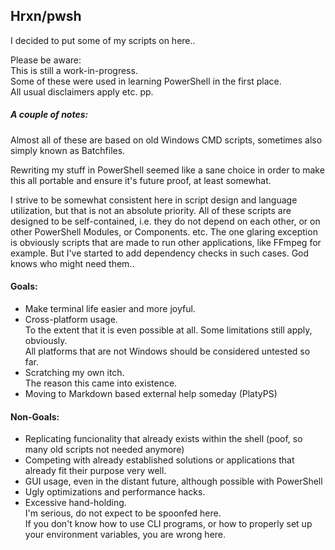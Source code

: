 ## Hrxn/pwsh

I decided to put some of my scripts on here..

Please be aware:  
This is still a work-in-progress.  
Some of these were used in learning PowerShell in the first place.  
All usual disclaimers apply etc. pp.

##### A couple of notes:

Almost all of these are based on old Windows CMD scripts, sometimes also simply known as Batchfiles.

Rewriting my stuff in PowerShell seemed like a sane choice in order to make this all portable and ensure it's future proof, at least somewhat.

I strive to be somewhat consistent here in script design and language utilization, but that is not an absolute priority.
All of these scripts are designed to be self-contained, i.e. they do not depend on each other, or on other PowerShell Modules, or Components. etc.
The one glaring exception is obviously scripts that are made to run other applications, like FFmpeg for example.
But I've started to add dependency checks in such cases. God knows who might need them..

#### Goals:
- Make terminal life easier and more joyful.
- Cross-platform usage.  
  To the extent that it is even possible at all. Some limitations still apply, obviously.  
  All platforms that are not Windows should be considered untested so far.
- Scratching my own itch.  
  The reason this came into existence.
- Moving to Markdown based external help someday (PlatyPS)

#### Non-Goals:
- Replicating funcionality that already exists within the shell (poof, so many old scripts not needed anymore)
- Competing with already established solutions or applications that already fit their purpose very well.
- GUI usage, even in the distant future, although possible with PowerShell
- Ugly optimizations and performance hacks.
- Excessive hand-holding.  
  I'm serious, do not expect to be spoonfed here.  
  If you don't know how to use CLI programs, or how to properly set up your environment variables, you are wrong here.
